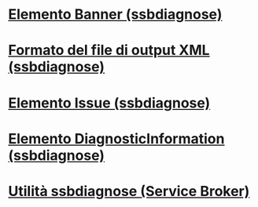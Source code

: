 # [Elemento Banner (ssbdiagnose)](banner-element-ssbdiagnose.md)
# [Formato del file di output XML (ssbdiagnose)](xml-output-file-format-ssbdiagnose.md)
# [Elemento Issue (ssbdiagnose)](issue-element-ssbdiagnose.md)
# [Elemento DiagnosticInformation (ssbdiagnose)](diagnosticinformation-element-ssbdiagnose.md)
# [Utilità ssbdiagnose (Service Broker)](ssbdiagnose-utility-service-broker.md)
